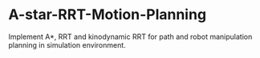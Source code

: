 # A-star-RRT-Motion-Planning
Implement A*, RRT and kinodynamic RRT for path and robot manipulation planning in simulation environment.
